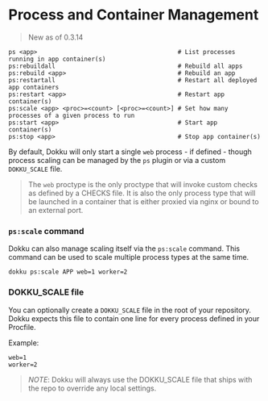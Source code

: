 # Process and Container Management

> New as of 0.3.14

```
ps <app>                                       # List processes running in app container(s)
ps:rebuildall                                  # Rebuild all apps
ps:rebuild <app>                               # Rebuild an app
ps:restartall                                  # Restart all deployed app containers
ps:restart <app>                               # Restart app container(s)
ps:scale <app> <proc>=<count> [<proc>=<count>] # Set how many processes of a given process to run
ps:start <app>                                 # Start app container(s)
ps:stop <app>                                  # Stop app container(s)
```

By default, Dokku will only start a single `web` process - if defined - though process scaling can be managed by the `ps` plugin or via a custom `DOKKU_SCALE` file.

> The `web` proctype is the only proctype that will invoke custom checks as defined by a CHECKS file. It is also the only process type that will be launched in a container that is either proxied via nginx or bound to an external port.

### `ps:scale` command

Dokku can also manage scaling itself via the `ps:scale` command. This command can be used to scale multiple process types at the same time.

```shell
dokku ps:scale APP web=1 worker=2
```

### DOKKU_SCALE file

You can optionally create a `DOKKU_SCALE` file in the root of your repository. Dokku expects this file to contain one line for every process defined in your Procfile.

Example:

```Procfile
web=1
worker=2
```

> *NOTE*: Dokku will always use the DOKKU_SCALE file that ships with the repo to override any local settings.
